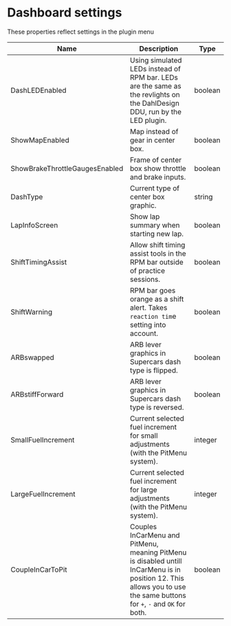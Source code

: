 # Dashboard settings

These properties reflect settings in the plugin menu



| Name                           | Description                                                                                                                                                            | Type    |
| ------------------------------ | ---------------------------------------------------------------------------------------------------------------------------------------------------------------------- | ------- |
| DashLEDEnabled                 | Using simulated LEDs instead of RPM bar. LEDs are the same as the revlights on the DahlDesign DDU, run by the LED plugin.                                              | boolean |
| ShowMapEnabled                 | Map instead of gear in center box.                                                                                                                                     | boolean |
| ShowBrakeThrottleGaugesEnabled | Frame of center box show throttle and brake inputs.                                                                                                                    | boolean |
| DashType                       | Current type of center box graphic.                                                                                                                                    | string  |
| LapInfoScreen                  | Show lap summary when starting new lap.                                                                                                                                | boolean |
| ShiftTimingAssist              | Allow shift timing assist tools in the RPM bar outside of practice sessions.                                                                                           | boolean |
| ShiftWarning                   | RPM bar goes orange as a shift alert. Takes `reaction tim`e setting into account.                                                                                      | boolean |
| ARBswapped                     | ARB lever graphics in Supercars dash type is flipped.                                                                                                                  | boolean |
| ARBstiffForward                | ARB lever graphics in Supercars dash type is reversed.                                                                                                                 | boolean |
| SmallFuelIncrement             | Current selected fuel increment for small adjustments (with the PitMenu system).                                                                                       | integer |
| LargeFuelIncrement             | Current selected fuel increment for large adjustments (with the PitMenu system).                                                                                       | integer |
| CoupleInCarToPit               | Couples InCarMenu and PitMenu, meaning PitMenu is disabled untill InCarMenu is in position 12. This allows you to use the same buttons for `+`, `-` and `OK` for both. | boolean |

